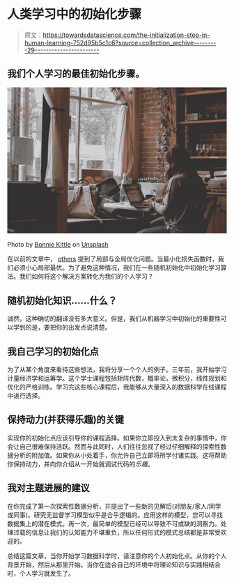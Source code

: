 # 人类学习中的初始化步骤

> 原文：<https://towardsdatascience.com/the-initialization-step-in-human-learning-752d95b5c1c6?source=collection_archive---------29----------------------->

## 我们个人学习的最佳初始化步骤。

![](img/d0b9d4c6f993d5d88159a26bde6989bb.png)

Photo by [Bonnie Kittle](https://unsplash.com/@bonniekdesign?utm_source=unsplash&utm_medium=referral&utm_content=creditCopyText) on [Unsplash](https://unsplash.com/s/photos/learn?utm_source=unsplash&utm_medium=referral&utm_content=creditCopyText)

在以前的文章中， [others](https://en.wikipedia.org/wiki/Global_optimization) 提到了局部与全局优化问题。当最小化损失函数时，我们必须小心局部最优。为了避免这种情况，我们在一些随机初始化中初始化学习算法。我们如何将这个解决方案转化为我们的个人学习？

## **随机**初始化知识……什么？

诚然，这种确切的翻译没有多大意义。但是，我们从机器学习中初始化的重要性可以学到的是，要把你的出发点说清楚。

## 我自己学习的初始化点

为了从某个角度来看待这些想法，我将分享一个个人的例子。三年前，我开始学习计量经济学和运筹学。这个学士课程包括矩阵代数，概率论，微积分，线性规划和优化的严格训练。学习完这些核心课程后，我能够从大量深入的数据科学在线课程中进行选择。

## 保持动力(并获得乐趣)的关键

实现你的初始化点应该引导你的课程选择。如果你立即投入到太复杂的事情中，你会让自己很难保持活跃。然而与此同时，人们往往忽视了经过仔细解释的探索性数据分析的附加值。如果你从小处着手，你允许自己立即将所学付诸实践。这将帮助你保持动力，并向你介绍从一开始就调试代码的*乐趣*。

## 我对主题进展的建议

在你完成了第一次探索性数据分析，并提出了一些新的见解后(对朋友/家人/同学或同事)。研究无监督学习模型似乎是合乎逻辑的。应用这样的模型，您可以寻找数据集上的潜在模式。再一次，最简单的模型已经可以导致不可或缺的洞察力。处理过载的信息让我们的认知能力不堪重负，所以任何形式的模式总结都是非常受欢迎的。

总结这篇文章，当你开始学习数据科学时，请注意你的个人初始化点。从你的个人背景开始，然后从那里开始。当你在适合自己的环境中将理论知识与实践相结合时，个人学习就发生了。